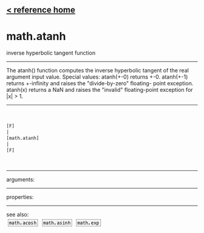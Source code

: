 [< reference home](index.html)
---

# math.atanh


inverse hyperbolic tangent function

---

The atanh() function computes the inverse hyperbolic tangent of the real argument
            input value.
Special values:
atanh(+-0) returns +-0.
atanh(+-1) returns +-infinity and raises the &#34;divide-by-zero&#34; floating- point
            exception.
atanh(x) returns a NaN and raises the &#34;invalid&#34; floating-point exception for |x|
            &gt; 1.
<br>


---


```


[F]
|
[math.atanh]
|
[F]

            
```

---
arguments:


---
properties:


---
see also:<br>
[![math.acosh](img/object_math.acosh.png)](math.acosh.html)
[![math.asinh](img/object_math.asinh.png)](math.asinh.html)
[![math.exp](img/object_math.exp.png)](math.exp.html)
